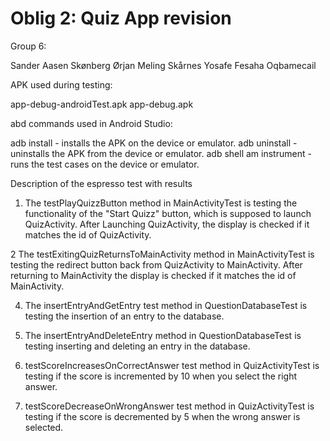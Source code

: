 # Oblig 2: Quiz App revision

Group 6:

Sander Aasen Skønberg
Ørjan Meling Skårnes
Yosafe Fesaha Oqbamecail

APK used during testing:

app-debug-androidTest.apk
app-debug.apk

abd commands used in Android Studio:

adb install - installs the APK on the device or emulator.
adb uninstall - uninstalls the APK from the device or emulator.
adb shell am instrument - runs the test cases on the device or emulator.

Description of the espresso test with results

1) The testPlayQuizzButton method in MainActivityTest is testing the functionality
   of the "Start Quizz" button, which is supposed to launch QuizActivity. After Launching
   QuizActivity, the display is checked if it matches the id of QuizActivity.

2 The testExitingQuizReturnsToMainActivity method in MainActivityTest is testing 
   the redirect button back from QuizActivity to MainActivity. After returning to
   MainActivity the display is checked if it matches the id of MainActivity.

4) The insertEntryAndGetEntry test method in QuestionDatabaseTest is testing
   the insertion of an entry to the database.

5) The insertEntryAndDeleteEntry method in QuestionDatabaseTest is testing
   inserting and deleting an entry in the database.

6) testScoreIncreasesOnCorrectAnswer test method in QuizActivityTest is testing
   if the score is incremented by 10 when you select the right answer.

7) testScoreDecreaseOnWrongAnswer test method in QuizActivityTest is testing if
   the score is decremented by 5 when the wrong answer is selected.
